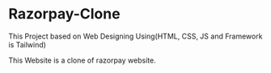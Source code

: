 # Razorpay-Clone
This Project based on Web Designing Using(HTML, CSS, JS and
Framework is Tailwind)

This Website is a clone of razorpay website.
